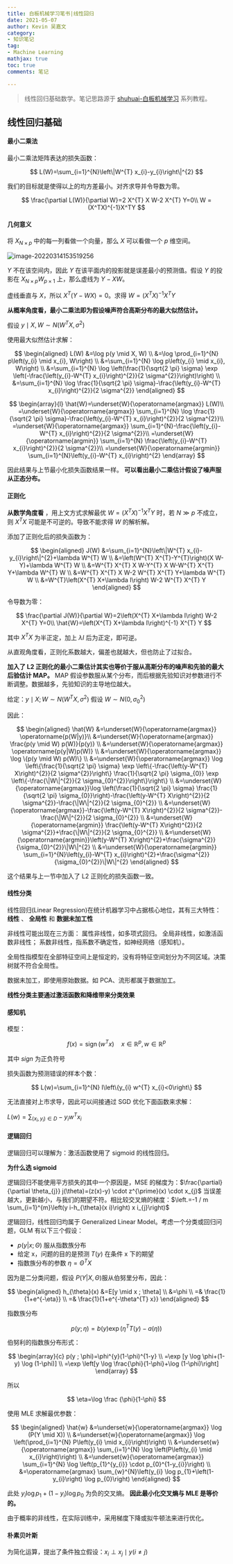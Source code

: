 ```yaml
---
title: 白板机械学习笔书|线性回归
date: 2021-05-07
author: Kevin 吴嘉文
category:
- 知识笔记
tag:
- Machine Learning
mathjax: true
toc: true
comments: 笔记

---
```


> 线性回归基础数学。笔记思路源于 [shuhuai-白板机械学习](https://space.bilibili.com/97068901/video?tid=0&page=2&keyword=&order=pubdate) 系列教程。

## 线性回归基础

#### 最小二乘法

最小二乘法矩阵表达的损失函数：

$$
L(W)=\sum_{i=1}^{N}\left\|W^{T} x_{i}-y_{i}\right\|^{2}
$$

我们的目标就是使得以上的均方差最小。对齐求导并令导数为零。

$$
\frac{\partial L(W)}{\partial W}=2 X^{T} X W-2 X^{T} Y=0\\
W = (X^TX)^{-1}X^TY
$$

#### 几何意义

将 $X_{N\times p}$ 中的每一列看做一个向量，那么 $X$ 可以看做一个 $p$ 维空间。

![image-20220314153519256](/assets/img/ML_basic2/image-20220314153519256.png)

$Y$ 不在该空间内，因此 $Y$ 在该平面内的投影就是误差最小的预测值。假设 $Y$ 的投影在  $X_{N\times p}W_{p\times 1}$  上，那么虚线为 $Y-XW$。

虚线垂直与 $X$，所以 $X^T(Y-WX)=0$。求得 $W = (X^TX)^{-1}X^TY$

 **从概率角度看，最小二乘法即为假设噪声符合高斯分布的最大似然估计。** 

假设 $y \mid X, W \sim N\left(W^{T} X, \sigma^{2}\right)$

使用最大似然估计求解：

$$
\begin{aligned}
L(W) &=\log p(y \mid X, W) \\
&=\log \prod_{i=1}^{N} p\left(y_{i} \mid x_{i}, W\right) \\
&=\sum_{i=1}^{N} \log p\left(y_{i} \mid x_{i}, W\right) \\
&=\sum_{i=1}^{N} \log \left(\frac{1}{\sqrt{2 \pi} \sigma} \exp \left(-\frac{\left(y_{i}-W^{T} x_{i}\right)^{2}}{2 \sigma^{2}}\right)\right) \\
&=\sum_{i=1}^{N} \log \frac{1}{\sqrt{2 \pi} \sigma}-\frac{\left(y_{i}-W^{T} x_{i}\right)^{2}}{2 \sigma^{2}}
\end{aligned}
$$

$$
\begin{array}{l}
\hat{W}=\underset{W}{\operatorname{argmax}} L(W)\\
=\underset{W}{\operatorname{argmax}} \sum_{i=1}^{N} \log \frac{1}{\sqrt{2 \pi} \sigma}-\frac{\left(y_{i}-W^{T} x_{i}\right)^{2}}{2 \sigma^{2}}\\
=\underset{W}{\operatorname{argmax}} \sum_{i=1}^{N}-\frac{\left(y_{i}-W^{T} x_{i}\right)^{2}}{2 \sigma^{2}}\\
=\underset{W}{\operatorname{argmin}} \sum_{i=1}^{N} \frac{\left(y_{i}-W^{T} x_{i}\right)^{2}}{2 \sigma^{2}}\\
=\underset{W}{\operatorname{argmin}} \sum_{i=1}^{N}\left(y_{i}-W^{T} x_{i}\right)^{2}
\end{array}
$$

因此结果与上节最小化损失函数结果一样。 **可以看出最小二乘估计假设了噪声服从正态分布。** 

#### 正则化

 **从数学角度看** ，用上文方式求解最优 $W = (X^TX)^{-1}X^TY$ 时，若 $N \gg p$ 不成立，则 $X^TX$ 可能是不可逆的。导致不能求得 $W$ 的解析解。

添加了正则化后的损失函数为：

$$
\begin{aligned}
J(W) &=\sum_{i=1}^{N}\left\|W^{T} x_{i}-y_{i}\right\|^{2}+\lambda W^{T} W \\
&=\left(W^{T} X^{T}-Y^{T}\right)(X W-Y)+\lambda W^{T} W \\
&=W^{T} X^{T} X W-Y^{T} X W-W^{T} X^{T} Y+\lambda W^{T} W \\
&=W^{T} X^{T} X W-2 W^{T} X^{T} Y+\lambda W^{T} W \\
&=W^{T}\left(X^{T} X+\lambda I\right) W-2 W^{T} X^{T} Y
\end{aligned}
$$

令导数为零：

$$
\frac{\partial J(W)}{\partial W}=2\left(X^{T} X+\lambda I\right) W-2 X^{T} Y=0\\
\hat{W}=\left(X^{T} X+\lambda I\right)^{-1} X^{T} Y
$$

其中 $X^TX$ 为半正定，加上 $\lambda I$ 后为正定，即可逆。

从直观角度看，正则化系数越大，偏差也就越大，但也防止了过拟合。

 **加入了 L2 正则化的最小二乘估计其实也等价于服从高斯分布的噪声和先验的最大后验估计 MAP。** 
MAP 假设参数服从某个分布，而后根据先验知识对参数进行不断调整。数据越多，先验知识的主导地位越大。

给定：$y \mid X ; W \sim N\left(W^{T} X, \sigma^{2}\right)$ 
假设 $W \sim N\left(0, \sigma_{0}^{2}\right)$ 

因此：

$$
\begin{aligned}
\hat{W} &=\underset{W}{\operatorname{argmax}} \operatorname{p(W|y)}\\
&=\underset{W}{\operatorname{argmax}} \frac{p(y \mid W) p(W)}{p(y)} \\
&=\underset{W}{\operatorname{argmax}} \operatorname{p(y|W)p(W)} \\
&=\underset{W}{\operatorname{argmax}} \log \{p(y \mid W) p(W)\} \\
&=\underset{W}{\operatorname{argmax}} \log \left\{\frac{1}{\sqrt{2 \pi} \sigma} \exp \left\{-\frac{\left(y-W^{T} X\right)^{2}}{2 \sigma^{2}}\right\} \frac{1}{\sqrt{2 \pi} \sigma_{0}} \exp \left\{-\frac{\|W\|^{2}}{2 \sigma_{0}^{2}}\right\}\right\} \\
&=\underset{W}{\operatorname{argmax}}\log \left(\frac{1}{\sqrt{2 \pi} \sigma} \frac{1}{\sqrt{2 \pi} \sigma_{0}}\right)-\frac{\left(y-W^{T} X\right)^{2}}{2 \sigma^{2}}-\frac{\|W\|^{2}}{2 \sigma_{0}^{2}} \\
&=\underset{W}{\operatorname{argmax}}-\frac{\left(y-W^{T} X\right)^{2}}{2 \sigma^{2}}-\frac{\|W\|^{2}}{2 \sigma_{0}^{2}} \\
&=\underset{W}{\operatorname{argmin}} \frac{\left(y-W^{T} X\right)^{2}}{2 \sigma^{2}}+\frac{\|W\|^{2}}{2 \sigma_{0}^{2}} \\
&=\underset{W}{\operatorname{argmin}}\left(y-W^{T} X\right)^{2}+\frac{\sigma^{2}}{\sigma_{0}^{2}}\|W\|^{2} \\
&=\underset{W}{\operatorname{argmin}} \sum_{i=1}^{N}\left(y_{i}-W^{T} x_{i}\right)^{2}+\frac{\sigma^{2}}{\sigma_{0}^{2}}\|W\|^{2}
\end{aligned}
$$

这个结果与上一节中加入了 L2 正则化的损失函数一致。

#### 线性分类

线性回归(Linear Regression)在统计机器学习中占据核心地位，其有三大特性： **线性** 、 **全局性** 和 **数据未加工性** 

非线性可能出现在三方面：
属性非线性，如多项式回归。 
全局非线性，如激活函数非线性；
系数非线性，指系数不确定性，如神经网络（感知机）。

全局性指模型在全部特征空间上是恒定的，没有将特征空间划分为不同区域。决策树就不符合全局性。

数据未加工，即使用原始数据。如 PCA、流形都属于数据加工。

 **线性分类主要通过激活函数和降维带来分类效果** 

#### 感知机

模型：

$$
f(x)=\operatorname{sign}\left(w^{T} x\right) \quad x \in \mathbb{R}^{p}, w \in \mathbb{R}^{p}
$$

其中 $sign$ 为正负符号

损失函数为预测错误的样本个数：

$$
L(w)=\sum_{i=1}^{N} I\left\{y_{i} w^{T} x_{i}<0\right\}
$$

无法直接对上市求导，因此可以间接通过 SGD 优化下面函数来求解：

$L(w)=\sum_{\left(x_{i}, y_{i}\right) \in D}-y_{i} w^{T} x_{i}$



#### 逻辑回归

逻辑回归可以理解为：激活函数使用了 sigmoid 的线性回归。

 **为什么选 sigmoid** 

逻辑回归不能使用平方损失的其中一个原因是，MSE 的梯度为：$\frac{\partial}{\partial \theta_{j}} j(\theta)=(z(x)-y) \cdot z^{\prime}(x) \cdot x_{j}$ 当误差越大，更新越小，与我们的期望不符。相比较交叉熵的梯度：$\left.=-1 / m \sum_{i=1}^{m}\left(y i-h_{\theta}(x i)\right) x i_{j}\right)$ 

逻辑回归，线性回归均属于 Generalized Linear Model。考虑一个分类或回归问题，GLM 有以下三个假设：

+ $p(y|x;\Theta)$ 服从指数族分布
+ 给定 x，问题的目的是预测 $T(y)$ 在条件 x 下的期望
+ 指数族分布的参数 $\eta =\Theta^TX$ 

因为是二分类问题，假设 $P(Y|X,\Theta)$服从伯努里分布，因此：

$$
\begin{aligned}
h_{\theta}(x) &=E[y \mid x ; \theta] \\
&=\phi \\
=& \frac{1}{1+e^{-\eta}} \\
=& \frac{1}{1+e^{-\theta^{T} x}}
\end{aligned}
$$

指数族分布

$$
p(y ; \eta)=b(y) \exp \left(\eta^{T} T(y)-a(\eta)\right)
$$

伯努利的指数族分布形式：

$$
\begin{array}{c}
p(y ; \phi)=\phi^{y}(1-\phi)^{1-y} \\
=\exp [y \log \phi+(1-y) \log (1-\phi)] \\
=\exp \left[y \log \frac{\phi}{1-\phi}+\log (1-\phi)\right]
\end{array}
$$

所以

$$
\eta=\log \frac {\phi}{1-\phi}
$$

使用 MLE 求解最优参数：

$$
\begin{aligned}
\hat{w} &=\underset{w}{\operatorname{argmax}} \log (P(Y \mid X)) \\
&=\underset{w}{\operatorname{argmax}} \log \left(\prod_{i=1}^{N} P\left(y_{i} \mid x_{i}\right)\right) \\
&=\underset{w}{\operatorname{argmax}} \sum_{i=1}^{N} \log \left(P\left(y_{i} \mid x_{i}\right)\right) \\
&=\underset{w}{\operatorname{argmax}} \sum_{i=1}^{N} \log \left(p_{1}^{y_{i}} \cdot p_{0}^{1-y_{i}}\right) \\
&=\operatorname{argmax} \sum_{w}^{N}\left(y_{i} \log p_{1}+\left(1-y_{i}\right) \log p_{0}\right)
\end{aligned}
$$

此处 $y_{i} \log p_{1}+\left(1-y_{i}\right) \log p_{0}$ 为负的交叉熵。 **因此最小化交叉熵与 MLE 是等价的。** 

由于概率的非线性，在实际训练中，采用梯度下降或拟牛顿法来进行优化。

#### 朴素贝叶斯

为简化运算，提出了条件独立假设：$x_{i} \perp x_{j} \mid y(i \neq j)$


